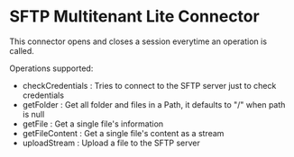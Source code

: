 SFTP Multitenant Lite Connector
===================

This connector opens and closes a session everytime an operation is called.

Operations supported:
* checkCredentials : Tries to connect to the SFTP server just to check credentials
* getFolder : Get all folder and files in a Path, it defaults to "/" when path is null
* getFile : Get a single file's information
* getFileContent :  Get a single file's content as a stream
* uploadStream : Upload a file to the SFTP server
